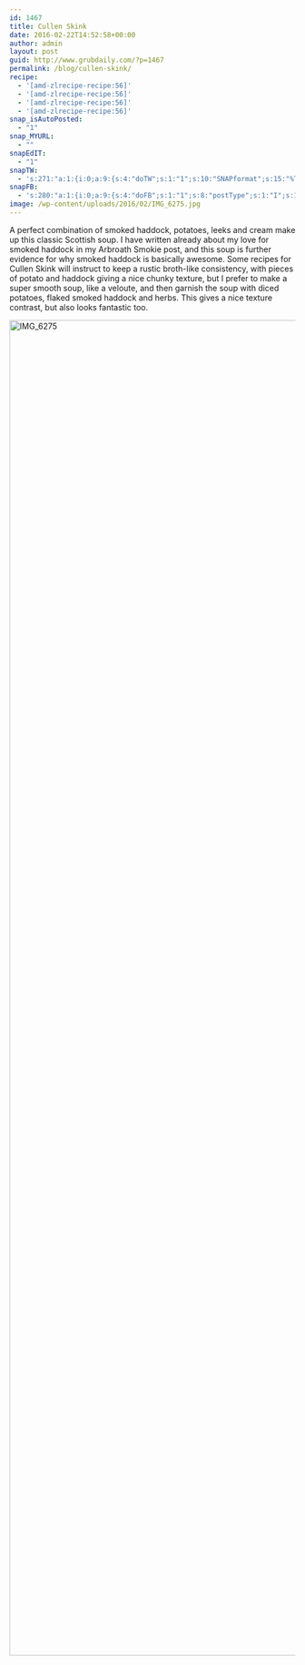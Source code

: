 ```yaml
---
id: 1467
title: Cullen Skink
date: 2016-02-22T14:52:58+00:00
author: admin
layout: post
guid: http://www.grubdaily.com/?p=1467
permalink: /blog/cullen-skink/
recipe:
  - '[amd-zlrecipe-recipe:56]'
  - '[amd-zlrecipe-recipe:56]'
  - '[amd-zlrecipe-recipe:56]'
  - '[amd-zlrecipe-recipe:56]'
snap_isAutoPosted:
  - "1"
snap_MYURL:
  - ""
snapEdIT:
  - "1"
snapTW:
  - 's:271:"a:1:{i:0;a:9:{s:4:"doTW";s:1:"1";s:10:"SNAPformat";s:15:"%TITLE% - %URL%";s:8:"attchImg";s:1:"1";s:9:"isAutoImg";s:1:"A";s:8:"imgToUse";s:0:"";s:11:"isPrePosted";s:1:"1";s:8:"isPosted";s:1:"1";s:4:"pgID";s:18:"701781770853814272";s:5:"pDate";s:19:"2016-02-22 14:53:04";}}";'
snapFB:
  - 's:280:"a:1:{i:0;a:9:{s:4:"doFB";s:1:"1";s:8:"postType";s:1:"I";s:10:"AttachPost";s:1:"2";s:10:"SNAPformat";s:51:"New post (%TITLE%) has been published on %SITENAME%";s:9:"isAutoImg";s:1:"A";s:8:"imgToUse";s:0:"";s:9:"isAutoURL";s:1:"A";s:8:"urlToUse";s:0:"";s:11:"isPrePosted";s:1:"1";}}";'
image: /wp-content/uploads/2016/02/IMG_6275.jpg
---
```

<span style="font-weight: 400;">A perfect combination of smoked haddock, potatoes, leeks and cream make up this classic Scottish soup. I have written already about my love for smoked haddock in my Arbroath Smokie post, and this soup is further evidence for why smoked haddock is basically awesome. Some recipes for Cullen Skink will instruct to keep a rustic broth-like consistency, with pieces of potato and haddock giving a nice chunky texture, but I prefer to make a super smooth soup, like a veloute, and then garnish the soup with diced potatoes, flaked smoked haddock and herbs. This gives a nice texture contrast, but also looks fantastic too.</span>

<a href="http://www.grubdaily.com/wp-content/uploads/2016/02/IMG_6275.jpg" rel="attachment wp-att-1468"><img class="aligncenter size-full wp-image-1468" src="http://www.grubdaily.com/wp-content/uploads/2016/02/IMG_6275.jpg" alt="IMG_6275" width="3519" height="2347" srcset="http://www.grubdaily.com/wp-content/uploads/2016/02/IMG_6275.jpg 3519w, http://www.grubdaily.com/wp-content/uploads/2016/02/IMG_6275-300x200.jpg 300w, http://www.grubdaily.com/wp-content/uploads/2016/02/IMG_6275-768x512.jpg 768w, http://www.grubdaily.com/wp-content/uploads/2016/02/IMG_6275-1024x683.jpg 1024w, http://www.grubdaily.com/wp-content/uploads/2016/02/IMG_6275-140x94.jpg 140w" sizes="(max-width: 3519px) 100vw, 3519px" /></a>

&nbsp;